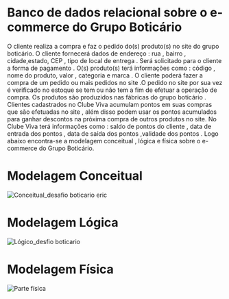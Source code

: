 # Banco de dados relacional sobre o e-commerce do Grupo Boticário

  O  cliente realiza a compra e faz o pedido do(s) produto(s)  no site do grupo boticário. O cliente fornecerá dados  de endereço :  rua , bairro , cidade,estado, CEP , tipo de local de entrega . Será solicitado para o cliente a  forma de pagamento . O(s) produto(s) terá informações como : código , nome do produto, valor , categoria e marca .   O cliente poderá fazer a compra de um pedido  ou mais pedidos no site .O pedido no site por sua vez é verificado no estoque se tem ou não tem a fim de efetuar a operação de compra.
Os produtos são produzidos nas fábricas do grupo boticário . Clientes cadastrados no Clube Viva acumulam pontos em suas compras que  são efetuadas no site , além disso podem usar os pontos acumulados para ganhar descontos na próxima compra de outros produtos no site. No Clube Viva terá informações como : saldo de pontos do cliente , data de entrada dos pontos , data de saída dos pontos ,validade dos pontos . Logo abaixo encontra-se a modelagem conceitual , lógica e física sobre o e-commerce do Grupo Boticário.






# Modelagem Conceitual 

![Conceitual_desafio boticario eric](https://github.com/ericmartins1929/Primeiro-Projeto-de-Dados-Programa-Desenvolve-do-Grupo-Boticario/assets/140113430/353e2c78-9eb2-4fa8-ad16-876fb12d0711)






# Modelagem Lógica
![Lógico_desfio boticario](https://github.com/ericmartins1929/Primeiro-Projeto-de-Dados-Programa-Desenvolve-do-Grupo-Boticario/assets/140113430/f1e2ee03-1402-4da8-9887-2a0b71e6036a)


# Modelagem Física


![Parte física](https://github.com/ericmartins1929/Primeiro-Projeto-de-Dados-Programa-Desenvolve-do-Grupo-Boticario/assets/140113430/bc14527f-a3cb-43f9-8066-998798fd7972)

